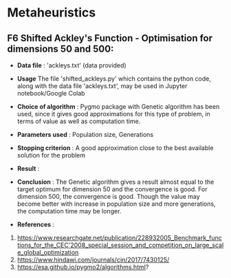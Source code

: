 # Metaheuristics

##  F6 Shifted Ackley's Function - Optimisation for dimensions 50 and 500:


* **Data file** :  'ackleys.txt' (data provided)
* **Usage** The file 'shifted_ackleys.py' which contains the python code, along with the data file 'ackleys.txt', may be used in Jupyter notebook/Google Colab
* **Choice of algorithm** : Pygmo package  with Genetic algorithm  has been used, since it gives good approximations for this type of problem, in terms of value as well as computation time. 
* **Parameters used** : Population size, Generations
* **Stopping criterion** : A good approximation close to the best available solution for the problem
* **Result** : 







* **Conclusion** : The Genetic algorithm gives a result almost equal to the target optimum for dimension 50 and the convergence is good. For dimension 500, the convergence is good. Though the value may become better with increase in population size and more generations, the computation time may be longer.
* **References** : 
1. https://www.researchgate.net/publication/228932005_Benchmark_functions_for_the_CEC'2008_special_session_and_competition_on_large_scale_global_optimization
2. https://www.hindawi.com/journals/cin/2017/7430125/             
3. https://esa.github.io/pygmo2/algorithms.html?
